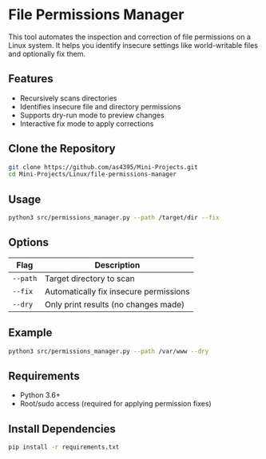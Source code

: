 # File Permissions Manager

This tool automates the inspection and correction of file permissions on a Linux system. It helps you identify insecure settings like world-writable files and optionally fix them.

## Features

- Recursively scans directories
- Identifies insecure file and directory permissions
- Supports dry-run mode to preview changes
- Interactive fix mode to apply corrections

## Clone the Repository

```bash
git clone https://github.com/as4395/Mini-Projects.git
cd Mini-Projects/Linux/file-permissions-manager
```

## Usage

```bash
python3 src/permissions_manager.py --path /target/dir --fix
```

## Options

| Flag       | Description                            |
|------------|----------------------------------------|
| `--path`   | Target directory to scan               |
| `--fix`    | Automatically fix insecure permissions |
| `--dry`    | Only print results (no changes made)   |

## Example

```bash
python3 src/permissions_manager.py --path /var/www --dry
```

## Requirements

- Python 3.6+
- Root/sudo access (required for applying permission fixes)

## Install Dependencies

```bash
pip install -r requirements.txt
```
